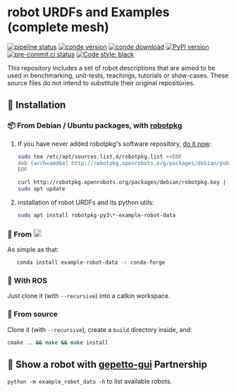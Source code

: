 # robot URDFs and Examples (complete mesh)

[![pipeline status](https://gitlab.laas.fr/gepetto/example-robot-data/badges/master/pipeline.svg)](https://gitlab.laas.fr/gepetto/example-robot-data/-/commits/master)
[![conde version](https://img.shields.io/conda/vn/conda-forge/example-robot-data.svg)](https://anaconda.org/conda-forge/example-robot-data)
[![conde download](https://anaconda.org/conda-forge/example-robot-data/badges/downloads.svg)](https://anaconda.org/conda-forge/example-robot-data)
[![PyPI version](https://badge.fury.io/py/example-robot-data.svg)](https://badge.fury.io/py/example-robot-data)
[![pre-commit.ci status](https://results.pre-commit.ci/badge/github/gepetto/example-robot-data/master.svg)](https://results.pre-commit.ci/latest/github/gepetto/example-robot-data/master)
[![Code style: black](https://img.shields.io/badge/code%20style-black-000000.svg)](https://github.com/psf/black)


This repository includes a set of robot descriptions that are aimed to be used in benchmarking, unit-tests, teachings,
tutorials or show-cases. These source files do not intend to substitute their original repositories.

## :penguin: Installation

### :package: From Debian / Ubuntu packages, with [robotpkg](http://robotpkg.openrobots.org)

1. If you have never added robotpkg's software repository, [do it now](http://robotpkg.openrobots.org/debian.html):
   ```bash
   sudo tee /etc/apt/sources.list.d/robotpkg.list <<EOF
   deb [arch=amd64] http://robotpkg.openrobots.org/packages/debian/pub $(lsb_release -sc) robotpkg
   EOF

   curl http://robotpkg.openrobots.org/packages/debian/robotpkg.key | sudo apt-key add -
   sudo apt update
   ```

2. installation of robot URDFs and its python utils:
   ```bash
   sudo apt install robotpkg-py3\*-example-robot-data
   ```

### :snake: From <img src="https://s3.amazonaws.com/conda-dev/conda_logo.svg" height="18">

As simple as that:
```bash
   conda install example-robot-data -c conda-forge
```

### :turtle: With ROS

Just clone it (with `--recursive`) into a catkin workspace.

### :file_folder: From source

Clone it (with `--recursive`), create a `build` directory inside, and:
```bash
cmake .. && make && make install
```

## :robot: Show a robot with [gepetto-gui](https://github.com/gepetto/gepetto-viewer-corba) Partnership

`python -m example_robot_data -h` to list available robots.

